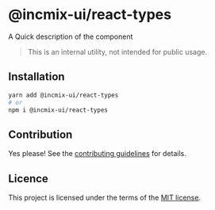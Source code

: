 # @incmix-ui/react-types

A Quick description of the component

> This is an internal utility, not intended for public usage.

## Installation

```sh
yarn add @incmix-ui/react-types
# or
npm i @incmix-ui/react-types
```

## Contribution

Yes please! See the
[contributing guidelines](https://github.com/chakra-ui/chakra-ui/blob/master/CONTRIBUTING.md)
for details.

## Licence

This project is licensed under the terms of the
[MIT license](https://github.com/chakra-ui/chakra-ui/blob/master/LICENSE).
